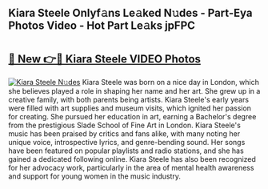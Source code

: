 ## Kiara Steele Onlyf𝚊ns Le𝚊ked N𝚞des - Part-Eya Photos Video - Hot Part Le𝚊ks jpFPC

# <h2><a href="http://ac3762.deff.icu/?id=Kiara+Steele">🔗 New 👉🔴 Kiara Steele VIDEO Photos</a></h2>

[![Kiara Steele N𝚞des](https://i.imgur.com/rIISA9y.gif)](http://ac3762.deff.icu/?id=Kiara+Steele)
Kiara Steele was born on a nice day in London, which she believes played a role in shaping her name and her art. She grew up in a creative family, with both parents being artists. Kiara Steele's early years were filled with art supplies and museum visits, which ignited her passion for creating. She pursued her education in art, earning a Bachelor's degree from the prestigious Slade School of Fine Art in London. Kiara Steele's music has been praised by critics and fans alike, with many noting her unique voice, introspective lyrics, and genre-bending sound. Her songs have been featured on popular playlists and radio stations, and she has gained a dedicated following online. Kiara Steele has also been recognized for her advocacy work, particularly in the area of mental health awareness and support for young women in the music industry.
